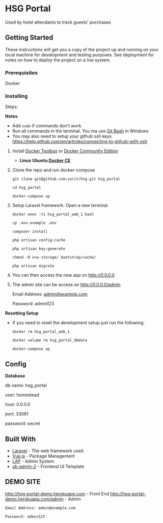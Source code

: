 # HSG Portal

Used by hotel attendants to track guests' purchases

## Getting Started

These instructions will get you a copy of the project up and running on your local machine for development and testing purposes. See deployment for notes on how to deploy the project on a live system.

### Prerequisites

Docker

### Installing

Steps:

**Notes**

* Add `sudo` if commands don't work.
* Run all commands in the terminal. You ma use [Git Bash](https://gitforwindows.org/) in Windows
* You may also need to setup your github ssh keys https://help.github.com/en/articles/connecting-to-github-with-ssh

1. Install [Docker Toolbox](https://docs.docker.com/toolbox/overview/) or [Docker Community Edition](https://store.docker.com/search?type=edition&offering=community) 
   
   * **Linux Ubuntu [Docker CE](https://docs.docker.com/install/linux/docker-ce/ubuntu/)**

2. Clone the repo and run docker-compose

    ```git clone git@github.com:sorit/hsg.git hsg_portal```
    
    ```cd hsg_portal```

    ```docker-compose up```

3. Setup Laravel framework. Open a new terminal.

    ```docker exec -ti hsg_portal_web_1 bash```

    ```cp .env.example .env```
           
    ```composer install```
    
    ```php artisan config:cache```

    ```php artisan key:generate```

    ```chmod -R o+w storage/ bootstrap/cache/```
    
    ```php artisan migrate```
    
5. You can then access the new app on http://0.0.0.0
6. The admin site can be access on http://0.0.0.0/admin
    
    Email Address: admin@example.com
    
    Password: admin123
    
**Resetting Setup**

* If you need to reset the development setup just run the following:

    ```docker rm hsg_portal_web_1```

    ```docker volume rm hsg_portal_dbdata```
    
    ```docker-compose up```

## Config
**Database**

 db name: hsg_portal 
 
 user: homestead
 
 host: 0.0.0.0
 
 port: 33061
 
 password: secret

## Built With

* [Laravel](https://laravel.com/) - The web framework used
* [Vue.js](https://vuejs.org/) - Package Management
* [LAP](https://lap.kjjdion.com/docs) - Admin System
* [sb-admin-2](https://github.com/BlackrockDigital/startbootstrap-sb-admin-2) - Frontend UI Template


## DEMO SITE 

http://hsg-portal-demo.herokuapp.com  - Front End
http://hsg-portal-demo.herokuapp.com/admin - Admin 

    Email Address: admin@example.com
    
    Password: admin123

